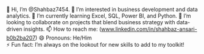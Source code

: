 👋 Hi, I’m @Shahbaz7454.
👀 I’m interested in business development and data analytics.
🌱 I’m currently learning Excel, SQL, Power BI, and Python. 
💞️ I’m looking to collaborate on projects that blend business strategy with data-driven insights.
📫 How to reach me: (www.linkedin.com/in/shahbaz-ansari-b0b2ba207)
😄 Pronouns: He/Him   
⚡ Fun fact: I’m always on the lookout for new skills to add to my toolkit!

